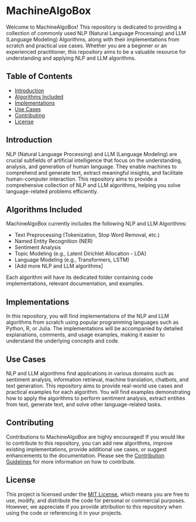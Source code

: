# MachineAlgoBox

Welcome to MachineAlgoBox! This repository is dedicated to providing a collection of commonly used NLP (Natural Language Processing) and LLM (Language Modeling) Algorithms, along with their implementations from scratch and practical use cases. Whether you are a beginner or an experienced practitioner, this repository aims to be a valuable resource for understanding and applying NLP and LLM algorithms.

## Table of Contents

- [Introduction](#introduction)
- [Algorithms Included](#algorithms-included)
- [Implementations](#implementations)
- [Use Cases](#use-cases)
- [Contributing](#contributing)
- [License](#license)

## Introduction

NLP (Natural Language Processing) and LLM (Language Modeling) are crucial subfields of artificial intelligence that focus on the understanding, analysis, and generation of human language. They enable machines to comprehend and generate text, extract meaningful insights, and facilitate human-computer interaction. This repository aims to provide a comprehensive collection of NLP and LLM algorithms, helping you solve language-related problems efficiently.

## Algorithms Included

MachineAlgoBox currently includes the following NLP and LLM Algorithms:

- Text Preprocessing (Tokenization, Stop Word Removal, etc.)
- Named Entity Recognition (NER)
- Sentiment Analysis
- Topic Modeling (e.g., Latent Dirichlet Allocation - LDA)
- Language Modeling (e.g., Transformers, LSTM)
- [Add more NLP and LLM algorithms]

Each algorithm will have its dedicated folder containing code implementations, relevant documentation, and examples.

## Implementations

In this repository, you will find implementations of the NLP and LLM algorithms from scratch using popular programming languages such as Python, R, or Julia. The implementations will be accompanied by detailed explanations, comments, and usage examples, making it easier to understand the underlying concepts and code.

## Use Cases

NLP and LLM algorithms find applications in various domains such as sentiment analysis, information retrieval, machine translation, chatbots, and text generation. This repository aims to provide real-world use cases and practical examples for each algorithm. You will find examples demonstrating how to apply the algorithms to perform sentiment analysis, extract entities from text, generate text, and solve other language-related tasks.

## Contributing

Contributions to MachineAlgoBox are highly encouraged! If you would like to contribute to this repository, you can add new algorithms, improve existing implementations, provide additional use cases, or suggest enhancements to the documentation. Please see the [Contribution Guidelines](CONTRIBUTING.md) for more information on how to contribute.

## License

This project is licensed under the [MIT License](LICENSE), which means you are free to use, modify, and distribute the code for personal or commercial purposes. However, we appreciate if you provide attribution to this repository when using the code or referencing it in your projects.

